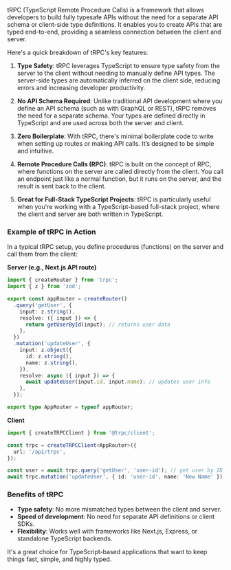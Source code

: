 tRPC (TypeScript Remote Procedure Calls) is a framework that allows developers to build fully typesafe APIs without the need for a separate API schema or client-side type definitions. It enables you to create APIs that are typed end-to-end, providing a seamless connection between the client and server.

Here's a quick breakdown of tRPC's key features:
1. **Type Safety**: tRPC leverages TypeScript to ensure type safety from the server to the client without needing to manually define API types. The server-side types are automatically inferred on the client side, reducing errors and increasing developer productivity.
    
2. **No API Schema Required**: Unlike traditional API development where you define an API schema (such as with GraphQL or REST), tRPC removes the need for a separate schema. Your types are defined directly in TypeScript and are used across both the server and client.
    
3. **Zero Boilerplate**: With tRPC, there's minimal boilerplate code to write when setting up routes or making API calls. It’s designed to be simple and intuitive.
    
4. **Remote Procedure Calls (RPC)**: tRPC is built on the concept of RPC, where functions on the server are called directly from the client. You call an endpoint just like a normal function, but it runs on the server, and the result is sent back to the client.
    
5. **Great for Full-Stack TypeScript Projects**: tRPC is particularly useful when you're working with a TypeScript-based full-stack project, where the client and server are both written in TypeScript.
    

### Example of tRPC in Action
In a typical tRPC setup, you define procedures (functions) on the server and call them from the client:

**Server (e.g., Next.js API route)**
```ts
import { createRouter } from 'trpc';
import { z } from 'zod';

export const appRouter = createRouter()
  .query('getUser', {
    input: z.string(),
    resolve: ({ input }) => {
      return getUserById(input); // returns user data
    },
  })
  .mutation('updateUser', {
    input: z.object({
      id: z.string(),
      name: z.string(),
    }),
    resolve: async ({ input }) => {
      await updateUser(input.id, input.name); // updates user info
    },
  });

export type AppRouter = typeof appRouter;
```

**Client**
```ts
import { createTRPCClient } from '@trpc/client';

const trpc = createTRPCClient<AppRouter>({
  url: '/api/trpc',
});

const user = await trpc.query('getUser', 'user-id'); // get user by ID
await trpc.mutation('updateUser', { id: 'user-id', name: 'New Name' }); // update user
```

### Benefits of tRPC
- **Type safety**: No more mismatched types between the client and server.
- **Speed of development**: No need for separate API definitions or client SDKs.
- **Flexibility**: Works well with frameworks like Next.js, Express, or standalone TypeScript backends.

It's a great choice for TypeScript-based applications that want to keep things fast, simple, and highly typed.